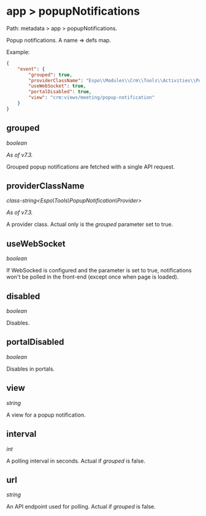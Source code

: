 # app > popupNotifications

Path: metadata > app > popupNotifications.

Popup notifications. A name => defs map.

Example:

```json
{
    "event": {
        "grouped": true,
        "providerClassName": "Espo\\Modules\\Crm\\Tools\\Activities\\PopupNotificationsProvider",
        "useWebSocket": true,
        "portalDisabled": true,
        "view": "crm:views/meeting/popup-notification"
    }
}
```

## grouped

*boolean*

*As of v7.3.*

Grouped popup notifications are fetched with a single API request.

## providerClassName

*class-string<Espo\Tools\PopupNotification\Provider\>*

*As of v7.3.*

A provider class. Actual only is the *grouped* parameter set to true.

## useWebSocket

*boolean*

If WebSocked is configured and the parameter is set to true, notifications won't be polled in the front-end (except once when page is loaded).

## disabled

*boolean*

Disables.

## portalDisabled

*boolean*

Disables in portals.

## view

*string*

A view for a popup notification.

## interval

*int*

A polling interval in seconds. Actual if *grouped* is false.

## url

*string*

An API endpoint used for polling. Actual if *grouped* is false.

